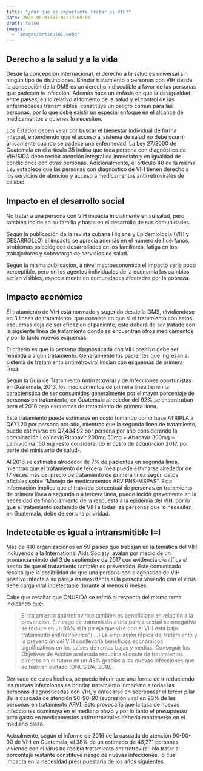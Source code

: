 ```yaml
---
title: "¿Por qué es importante tratar el VIH?"
date: 2020-06-01T17:04:13-05:00
draft: false
images:
  - "images/articulo1.webp"
---
```


## Derecho a la salud y a la vida

Desde la concepción internacional, el derecho a la salud es universal sin ningún tipo de distinciones. Brindar tratamiento a personas con VIH desde la concepción de la OMS es un derecho indiscutible a favor de las personas que padecen la infección. Además hace un énfasis en que la desigualdad entre países, en lo relativo al fomento de la salud y el control de las enfermedades transmisibles, constituye un peligro común para las personas, por lo que debe existir un especial enfoque en el alcance de medicamentos a quienes lo necesiten. 

Los Estados deben velar por buscar el bienestar individual de forma integral,  entendiendo que el acceso al sistema de salud no debe ocurrir únicamente cuando se padece una enfermedad. La Ley 27/2000 de Guatemala en el artículo 35 indica que toda persona con diagnóstico de VIH/SIDA debe recibir atención integral de inmediato y en igualdad de condiciones con otras personas. Adicionalmente, el artículo 48 de la misma Ley establece que las personas con diagnóstico de VIH tienen derecho a los servicios de atención y acceso a medicamentos antirretrovirales de calidad.

## Impacto en el desarrollo social

No tratar a una persona con VIH impacta inicialmente en su salud, pero también incide en su familia y hasta en el desarrollo de sus comunidades. 

Según la publicación  de la revista cubana Higiene y Epidemiología (VIH y DESARROLLO) el impacto se aprecia además en el número de huérfanos, problemas psicológicos desarrollados en los familiares, fatiga en los trabajadores y sobrecarga de servicios de salud.

Según la misma publicación, a nivel macroeconómico el impacto sería poco perceptible, pero en los agentes individuales de la economía los cambios serían visibles, especialmente en comunidades afectadas por la pobreza.

## Impacto económico

El tratamiento de VIH está normado y sugerido desde la OMS, dividiéndose en 3 líneas de tratamiento, que consiste en que si el tratamiento con estos esquemas deja de ser eficaz en el paciente, este deberá de ser tratado con la siguiente línea de tratamiento donde se encuentran otros medicamentos y por lo tanto nuevos esquemas.

El criterio es que la persona diagnosticada con VIH positivo debe ser remitida a algún tratamiento. Generalmente los pacientes que ingresan al sistema de tratamiento antirretroviral inician con esquemas de primera línea. 

Según la Guía de Tratamiento Antirretroviral y de Infecciones oportunistas en Guatemala, 2013, los medicamentos de primera línea tienen la característica de ser consumidos generalmente por el mayor porcentaje de personas en tratamiento, en Guatemala alrededor del 92% se encontraban para el 2016 bajo esquemas de tratamiento de primera línea. 

Este tratamiento puede estimarse en costo tomando como base ATRIPLA a Q671.20 por persona por año, mientras que la segunda línea de tratamiento, puede estimarse en Q7,434.92 por persona por año considerando la combinación Lopinavir/Ritonavir 200mg 50mg + Abacavir 300mg + Lamivudina 150 mg -esto considerando el costo de adquisición 2017, por parte del ministerio de salud-. 

Al 2016 se estimaba alrededor de 7% de pacientes en segunda línea, mientras que el tratamiento de tercera línea puede estimarse alrededor de 17 veces más del precio de tratamiento de primera línea según datos oficiales sobre “Manejo de medicamentos ARV PNS-MSPAS”. Esta información implica que el traslado porcentual de personas en tratamiento de primera línea a segunda o a tercera línea, puede incidir gravemente en la necesidad de financiamiento de la respuesta a la epidemia del VIH, por lo que el tratamiento sostenido de VIH a todas las personas que lo necesiten en Guatemala, debe de ser una prioridad.

## Indetectable es igual a intransmitible I=I

Más de 410 organizaciones en 59 países que trabajan en la temática del VIH incluyendo a la International Aids Society, avalan por medio de un pronunciamiento del 3 de septiembre de 2017 con evidencia científica el hecho de que el tratamiento también es prevención. Este comunicado resalta que la posibilidad de que una persona con diagnóstico de VIH positivo infecte a su pareja es inexistente si la persona viviendo con el virus tiene carga viral indetectable durante al menos 6 meses. 

Cabe que resaltar que ONUSIDA se refirió al respecto del mismo tema indicando que:

> El tratamiento antirretrovírico también es beneficioso en relación a la prevención. El riesgo de transmisión a una pareja sexual seronegativa se reduce en un 96% si la pareja que vive con el VIH está bajo tratamiento antirretrovírico”(….) La ampliación rápida del tratamiento y la prevención del VIH conllevaría beneficios económicos significativos en los países de rentas bajas y medias. Conseguir los Objetivos de Acción acelerada reduciría el coste de tratamientos directos en el futuro en un 43% gracias a las nuevas infecciones que se habrían evitado  (ONUSIDA, 2018).

Derivado de estos hechos, se puede inferir que una forma de ir reduciendo las nuevas infecciones es brindar tratamiento inmediato a todas las personas diagnosticadas con VIH, y enfocarse en sobrepasar el tercer pilar de la cascada de atención 90-90-90 (supresión viral en 90% de las personas en tratamiento ARV). Esto provocaría que la tasa de nuevas infecciones disminuya en el mediano plazo y por lo tanto el presupuesto para gasto en medicamentos antirretrovirales debería mantenerse en el mediano plazo.

Actualmente, según el informe de 2016 de la cascada de atención 90-90-90 de VIH en Guatemala, el 38% de un estimado de 46,271 personas viviendo con el virus no recibía tratamiento antirretroviral. No tratar al porcentaje restante constituye riesgo de nuevas infecciones, lo cual impacta en la necesidad presupuestaria de los años siguientes.